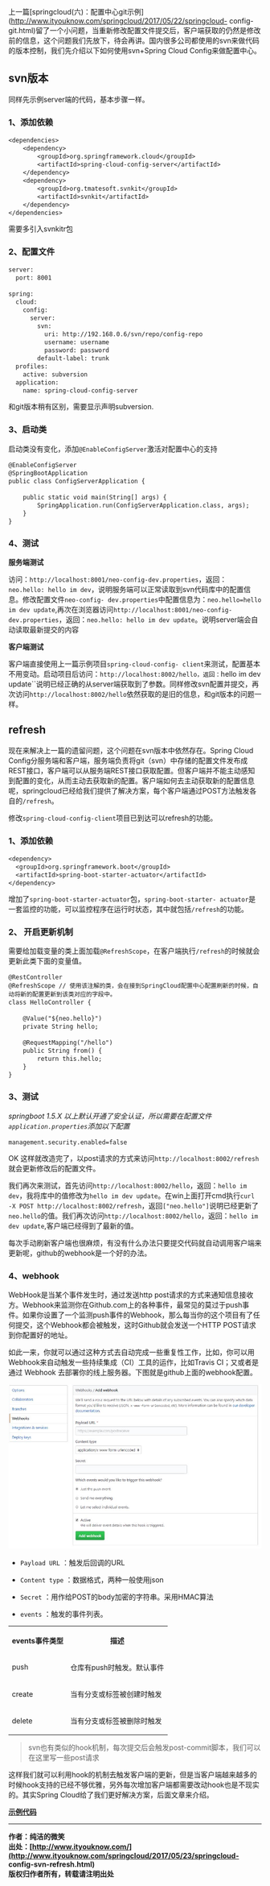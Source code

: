 上一篇[springcloud(六)：配置中心git示例](http://www.ityouknow.com/springcloud/2017/05/22/springcloud-
config-
git.html)留了一个小问题，当重新修改配置文件提交后，客户端获取的仍然是修改前的信息，这个问题我们先放下，待会再讲。国内很多公司都使用的svn来做代码的版本控制，我们先介绍以下如何使用svn+Spring
Cloud Config来做配置中心。

  

## svn版本

同样先示例server端的代码，基本步骤一样。

### 1、添加依赖

    
    
    <dependencies>
        <dependency>
            <groupId>org.springframework.cloud</groupId>
            <artifactId>spring-cloud-config-server</artifactId>
        </dependency>
        <dependency>
            <groupId>org.tmatesoft.svnkit</groupId>
            <artifactId>svnkit</artifactId>
        </dependency>
    </dependencies>

需要多引入svnkitr包

### 2、配置文件

    
    
    server:
      port: 8001
    
    spring:
      cloud:
        config:
          server:
            svn:
              uri: http://192.168.0.6/svn/repo/config-repo
              username: username
              password: password
            default-label: trunk
      profiles:
        active: subversion
      application:
        name: spring-cloud-config-server

和git版本稍有区别，需要显示声明subversion.

### 3、启动类

启动类没有变化，添加`@EnableConfigServer`激活对配置中心的支持

    
    
    @EnableConfigServer
    @SpringBootApplication
    public class ConfigServerApplication {
    
        public static void main(String[] args) {
            SpringApplication.run(ConfigServerApplication.class, args);
        }
    }

### 4、测试

**服务端测试**

访问：`http://localhost:8001/neo-config-dev.properties`，返回：`neo.hello: hello im
dev`，说明服务端可以正常读取到svn代码库中的配置信息。修改配置文件`neo-config-
dev.properties`中配置信息为：`neo.hello=hello im dev
update`,再次在浏览器访问`http://localhost:8001/neo-config-
dev.properties`，返回：`neo.hello: hello im dev update`。说明server端会自动读取最新提交的内容

**客户端测试**

客户端直接使用上一篇示例项目`spring-cloud-config-
client`来测试，配置基本不用变动。启动项目后访问：`http://localhost:8002/hello，返回：`hello im dev
update``说明已经正确的从server端获取到了参数。同样修改svn配置并提交，再次访问`http://localhost:8002/hello`依然获取的是旧的信息，和git版本的问题一样。

  

## refresh

现在来解决上一篇的遗留问题，这个问题在svn版本中依然存在。Spring Cloud
Config分服务端和客户端，服务端负责将git（svn）中存储的配置文件发布成REST接口，客户端可以从服务端REST接口获取配置。但客户端并不能主动感知到配置的变化，从而主动去获取新的配置。客户端如何去主动获取新的配置信息呢，springcloud已经给我们提供了解决方案，每个客户端通过POST方法触发各自的`/refresh`。

修改`spring-cloud-config-client`项目已到达可以refresh的功能。

### 1、添加依赖

    
    
    <dependency>
      <groupId>org.springframework.boot</groupId>
      <artifactId>spring-boot-starter-actuator</artifactId>
    </dependency>

增加了`spring-boot-starter-actuator`包，`spring-boot-starter-
actuator`是一套监控的功能，可以监控程序在运行时状态，其中就包括`/refresh`的功能。

### 2、 开启更新机制

需要给加载变量的类上面加载`@RefreshScope`，在客户端执行`/refresh`的时候就会更新此类下面的变量值。

    
    
    @RestController
    @RefreshScope // 使用该注解的类，会在接到SpringCloud配置中心配置刷新的时候，自动将新的配置更新到该类对应的字段中。
    class HelloController {
    
        @Value("${neo.hello}")
        private String hello;
    
        @RequestMapping("/hello")
        public String from() {
            return this.hello;
        }
    }

### 3、测试

_springboot 1.5.X 以上默认开通了安全认证，所以需要在配置文件`application.properties`添加以下配置_

    
    
    management.security.enabled=false

OK 这样就改造完了，以post请求的方式来访问`http://localhost:8002/refresh` 就会更新修改后的配置文件。

我们再次来测试，首先访问`http://localhost:8002/hello`，返回：`hello im dev`，我将库中的值修改为`hello im
dev update`。在win上面打开cmd执行`curl -X POST
http://localhost:8002/refresh`，返回`["neo.hello"]`说明已经更新了`neo.hello`的值。我们再次访问`http://localhost:8002/hello`，返回：`hello
im dev update`,客户端已经得到了最新的值。

每次手动刷新客户端也很麻烦，有没有什么办法只要提交代码就自动调用客户端来更新呢，github的webhook是一个好的办法。

### 4、webhook

WebHook是当某个事件发生时，通过发送http
post请求的方式来通知信息接收方。Webhook来监测你在Github.com上的各种事件，最常见的莫过于push事件。如果你设置了一个监测push事件的Webhook，那么每当你的这个项目有了任何提交，这个Webhook都会被触发，这时Github就会发送一个HTTP
POST请求到你配置好的地址。

如此一来，你就可以通过这种方式去自动完成一些重复性工作，比如，你可以用Webhook来自动触发一些持续集成（CI）工具的运作，比如Travis
CI；又或者是通过 Webhook 去部署你的线上服务器。下图就是github上面的webhook配置。

![](../md/img/ityouknow/webhook.jpg)

  * `Payload URL` ：触发后回调的URL  

  * `Content type` ：数据格式，两种一般使用json  

  * `Secret` ：用作给POST的body加密的字符串。采用HMAC算法  

  * `events` ：触发的事件列表。

  
<table>  
<tr>  
<th>

events事件类型

</th>  
<th>

描述

</th> </tr>  
<tr>  
<td>

push

</td>  
<td>

仓库有push时触发。默认事件

</td> </tr>  
<tr>  
<td>

create

</td>  
<td>

当有分支或标签被创建时触发

</td> </tr>  
<tr>  
<td>

delete

</td>  
<td>

当有分支或标签被删除时触发

</td> </tr> </table>

> svn也有类似的hook机制，每次提交后会触发post-commit脚本，我们可以在这里写一些post请求

这样我们就可以利用hook的机制去触发客户端的更新，但是当客户端越来越多的时候hook支持的已经不够优雅，另外每次增加客户端都需要改动hook也是不现实的。其实Spring
Cloud给了我们更好解决方案，后面文章来介绍。

**[示例代码](https://github.com/ityouknow/spring-cloud-starter)**

* * *

**作者：纯洁的微笑**  
**出处：[http://www.ityouknow.com/](http://www.ityouknow.com/springcloud/2017/05/23/springcloud-
config-svn-refresh.html)**  
**版权归作者所有，转载请注明出处**

